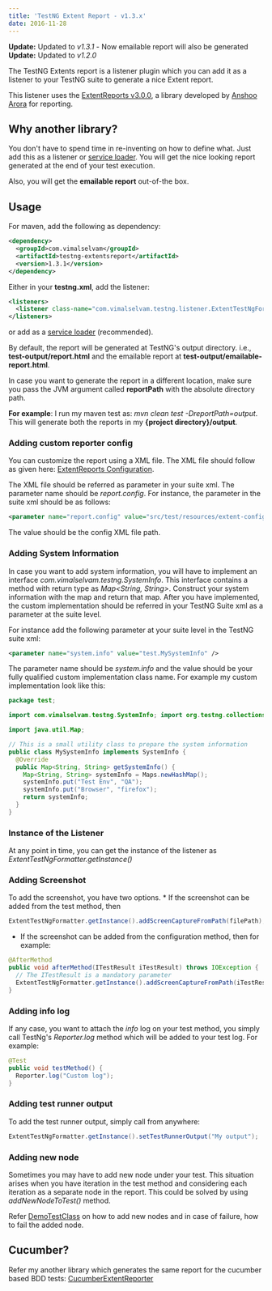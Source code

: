 ```yaml
---
title: 'TestNG Extent Report - v1.3.x'
date: 2016-11-28
---
```


**Update:** Updated to _v1.3.1_ - Now emailable report will also be generated **Update:** Updated to _v1.2.0_

The TestNG Extents report is a listener plugin which you can add it as a listener to your TestNG suite to generate a nice Extent report.

This listener uses the [ExtentReports v3.0.0](http://extentreports.relevantcodes.com/), a library developed by [Anshoo Arora](https://github.com/anshooarora) for reporting.

## Why another library?

You don't have to spend time in re-inventing on how to define what. Just add this as a listener or [service loader](http://testng.org/doc/documentation-main.html#listeners-service-loader). You will get the nice looking report generated at the end of your test execution.

Also, you will get the **emailable report** out-of-the box.

## Usage

For maven, add the following as dependency:

```xml
<dependency>
  <groupId>com.vimalselvam</groupId>
  <artifactId>testng-extentsreport</artifactId>
  <version>1.3.1</version>
</dependency>
```

Either in your **testng.xml**, add the listener:

```xml
<listeners>
  <listener class-name="com.vimalselvam.testng.listener.ExtentTestNgFormatter" />
</listeners>
```

or add as a [service loader](http://testng.org/doc/documentation-main.html#listeners-service-loader) (recommended).

By default, the report will be generated at TestNG's output directory. i.e., **test-output/report.html** and the emailable report at **test-output/emailable-report.html**.

In case you want to generate the report in a different location, make sure you pass the JVM argument called **reportPath** with the absolute directory path.

**For example**: I run my maven test as: _mvn clean test -DreportPath=output_. This will generate both the reports in my **\{project directory}/output**.

### Adding custom reporter config

You can customize the report using a XML file. The XML file should follow as given here: [ExtentReports Configuration](http://extentreports.relevantcodes.com/java/#configuration).

The XML file should be referred as parameter in your suite xml. The parameter name should be _report.config_. For instance, the parameter in the suite xml should be as follows:

```xml
<parameter name="report.config" value="src/test/resources/extent-config.xml" />
```

The value should be the config XML file path.

### Adding System Information

In case you want to add system information, you will have to implement an interface _com.vimalselvam.testng.SystemInfo_. This interface contains a method with return type as _Map<String, String>_. Construct your system information with the map and return that map. After you have implemented, the custom implementation should be referred in your TestNG Suite xml as a parameter at the suite level.

For instance add the following parameter at your suite level in the TestNG suite xml:

```xml
<parameter name="system.info" value="test.MySystemInfo" />
```

The parameter name should be _system.info_ and the value should be your fully qualified custom implementation class name. For example my custom implementation look like this:

```java
package test;

import com.vimalselvam.testng.SystemInfo; import org.testng.collections.Maps;

import java.util.Map;

// This is a small utility class to prepare the system information
public class MySystemInfo implements SystemInfo {
  @Override
  public Map<String, String> getSystemInfo() {
    Map<String, String> systemInfo = Maps.newHashMap();
    systemInfo.put("Test Env", "QA");
    systemInfo.put("Browser", "firefox");
    return systemInfo;
  }
}
```

### Instance of the Listener

At any point in time, you can get the instance of the listener as _ExtentTestNgFormatter.getInstance()_

### Adding Screenshot

To add the screenshot, you have two options. \* If the screenshot can be added from the test method, then

```java
ExtentTestNgFormatter.getInstance().addScreenCaptureFromPath(filePath);
```

- If the screenshot can be added from the configuration method, then for example:

```java
@AfterMethod
public void afterMethod(ITestResult iTestResult) throws IOException {
  // The ITestResult is a mandatory parameter
  ExtentTestNgFormatter.getInstance().addScreenCaptureFromPath(iTestResult, filePath);
}
```

### Adding info log

If any case, you want to attach the _info_ log on your test method, you simply call TestNg's _Reporter.log_ method which will be added to your test log. For example:

```java
@Test
public void testMethod() {
  Reporter.log("Custom log");
}
```

### Adding test runner output

To add the test runner output, simply call from anywhere:

```java
ExtentTestNgFormatter.getInstance().setTestRunnerOutput("My output");
```

### Adding new node

Sometimes you may have to add new node under your test. This situation arises when you have iteration in the test method and considering each iteration as a separate node in the report. This could be solved by using _addNewNodeToTest()_ method.

Refer [DemoTestClass](https://github.com/email2vimalraj/TestNGExtentsReport/blob/master/src/test/java/test/DemoTestClass.java) on how to add new nodes and in case of failure, how to fail the added node.

## Cucumber?

Refer my another library which generates the same report for the cucumber based BDD tests: [CucumberExtentReporter](https://github.com/email2vimalraj/CucumberExtentReporter)

